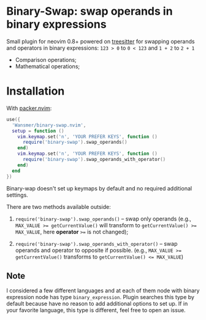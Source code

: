 # Binary-Swap: swap operands in binary expressions

Small plugin for neovim 0.8+ powered on [treesitter](https://github.com/nvim-treesitter/nvim-treesitter) for swapping operands and operators in binary expressions: `123 > 0` to `0 < 123` and `1 + 2` to `2 + 1`
- Comparison operations;
- Mathematical operations;

# Installation

With [packer.nvim]():

```lua
use({
  'Wansmer/binary-swap.nvim',
  setup = function ()
    vim.keymap.set('n', 'YOUR PREFER KEYS', function ()
      require('binary-swap').swap_operands()
    end)
    vim.keymap.set('n', 'YOUR PREFER KEYS', function ()
      require('binary-swap').swap_operands_with_operator()
    end)
  end
})
```

Binary-wap doesn't set up keymaps by default and no required additional settings.

There are two methods available outside:

1. `require('binary-swap').swap_operands()` – swap only operands
(e.g., `MAX_VALUE >= getCurrentValue()` will transform to `getCurrentValue() >= MAX_VALUE`, here **operator** `>=` is not changed);

2. `require('binary-swap').swap_operands_with_operator()` – swap operands and operator to opposite if possible. (e.g., `MAX_VALUE >= getCurrentValue()` transforms to `getCurrentValue() <= MAX_VALUE`)

## Note

I considered a few different languages and at each of them node with binary expression node has type `binary_expression`. Plugin searches this type by default because have no reason to add additional options to set up. If in your favorite language, this type is different, feel free to open an issue.
